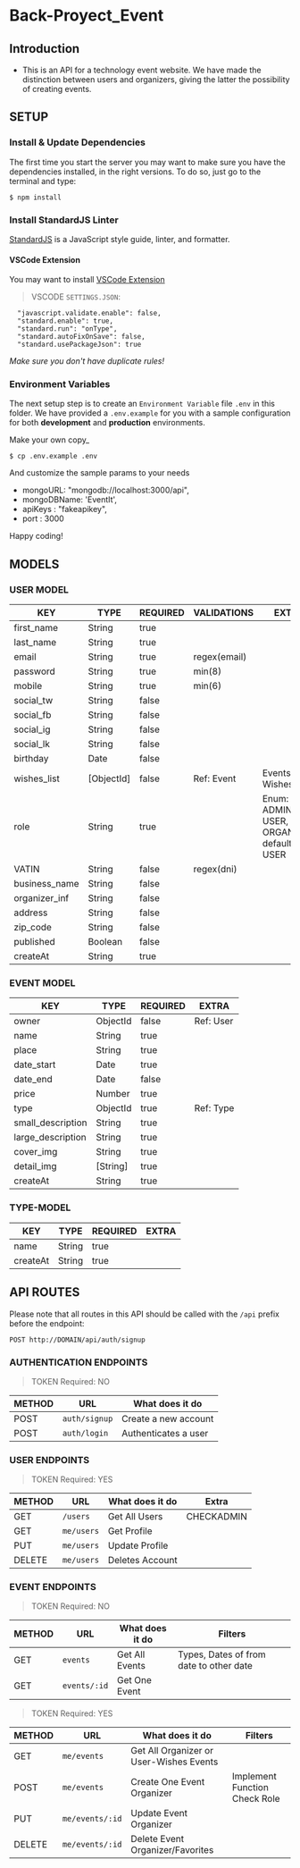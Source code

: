# Back-Proyect_Event

## Introduction

- This is an API for a technology event website.
We have made the distinction between users and organizers, giving the latter the possibility of creating events.

## SETUP

### Install & Update Dependencies

The first time you start the server you may want to make sure you have the dependencies installed, in the right versions. To do so, just go to the terminal and type:

```
$ npm install
```

### Install StandardJS Linter

[StandardJS](https://standardjs.com/) is a JavaScript style guide, linter, and formatter.

#### VSCode Extension

You may want to install [VSCode Extension](https://marketplace.visualstudio.com/items?itemName=chenxsan.vscode-standardjs)

> VSCODE `SETTINGS.JSON`:

```
  "javascript.validate.enable": false,
  "standard.enable": true,
  "standard.run": "onType",
  "standard.autoFixOnSave": false,
  "standard.usePackageJson": true
```

_Make sure you don't have duplicate rules!_

### Environment Variables

The next setup step is to create an `Environment Variable` file `.env` in this folder. We have provided a `.env.example` for you with a sample configuration for both **development** and **production** environments.

Make your own copy\_

```
$ cp .env.example .env
```

And customize the sample params to your needs

- mongoURL: "mongodb://localhost:3000/api",
- mongoDBName: 'EventIt',
- apiKeys : "fakeapikey",
- port : 3000

Happy coding!

## MODELS

### USER MODEL

| KEY            | TYPE     | REQUIRED | VALIDATIONS  | EXTRA |
| -------------- | -------- | ---------|------------- |-------
| first_name     | String   | true     |              |
| last_name      | String   | true     |              |
| email          | String   | true     | regex(email) |
| password       | String   | true     | min(8)       |
| mobile         | String   | true     | min(6)       |
| social_tw      | String   | false    |              |
| social_fb      | String   | false    |              |
| social_ig      | String   | false    |              |
| social_lk      | String   | false    |              |
| birthday       | Date     | false    |              |
| wishes_list    |[ObjectId]| false    | Ref: Event   | Events Wishes_list
| role           | String   | true     |              | Enum: ADMIN, USER, ORGANIZER, default: USER
| VATIN          | String   | false    | regex(dni)   |
| business_name  | String   | false    |              |
| organizer_inf  | String   | false    |              |
| address        | String   | false    |              |
| zip_code       | String   | false    |              |
| published      | Boolean  | false    |              |
| createAt       | String   |  true    |


### EVENT MODEL


| KEY                  | TYPE     | REQUIRED  |  EXTRA
| -------------------- | -------- | --------- |----------
| owner                | ObjectId |  false    | Ref: User
| name                 | String   |  true     |
| place                | String   |  true     |
| date_start           | Date     |  true     |
| date_end             | Date     |  false    |
| price                | Number   |  true     |
| type                 | ObjectId |  true     | Ref: Type
| small_description    | String   |  true     |
| large_description    | String   |  true     |
| cover_img            | String   |  true     |
| detail_img           | [String] |  true     |
| createAt             | String   |  true     |


### TYPE-MODEL

| KEY                  | TYPE     | REQUIRED  |  EXTRA
| -------------------- | -------- | --------- |----------
| name                 | String   |  true     |
| createAt             | String   |  true     |

## API ROUTES

Please note that all routes in this API should be called with the `/api` prefix before the endpoint:

```
POST http://DOMAIN/api/auth/signup
```

### AUTHENTICATION ENDPOINTS
> TOKEN Required: NO

| METHOD | URL           | What does it do      |
| ------ | ------------- | -------------------- |
| POST   | `auth/signup` | Create a new account |
| POST   | `auth/login`  | Authenticates a user |


### USER ENDPOINTS
> TOKEN Required: YES

| METHOD | URL             | What does it do  | Extra
| ------ | --------------- | ---------------- | -----
| GET    | `/users`        | Get All Users    | CHECKADMIN
| GET    | `me/users`      | Get Profile      |
| PUT    | `me/users`      | Update Profile   |
| DELETE | `me/users`      | Deletes Account  |

### EVENT ENDPOINTS
> TOKEN Required: NO

| METHOD | URL          | What does it do | Filters
| ------ | -------------| ----------------|-------------------------|
| GET    | `events`     | Get All Events  | Types, Dates of from date to other date
| GET    | `events/:id` | Get One Event   |

> TOKEN Required: YES

| METHOD | URL             | What does it do                           | Filters                         |
| ------ | ----------------| ------------------------------------------| --------------------------------|
| GET    | `me/events`     | Get All Organizer or User-Wishes Events   |                                 |
| POST   | `me/events`     | Create One Event Organizer                | Implement Function Check Role   |
| PUT    | `me/events/:id` | Update Event Organizer                    |                                 |
| DELETE | `me/events/:id` | Delete Event  Organizer/Favorites         |                                 |
